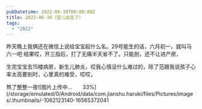 ```yaml
---
pubDatetime: 2022-06-30T00:00:00Z
title: 2022-06-30（宝儿出生了）
tags:
  - "2022"
---
```


昨天晚上我俩还在微信上说给宝宝起什么名。29号能生的话，六月初一，就叫马六一吧
结果哎，开三指后，打了无痛半天省不了。只能剖，还不让进产房，

生完宝宝去15楼病房，新生儿肺炎，哎我心情没什么难过的，除了范跟我说孩子心率太高要剖时，心里真的难受，哎哎，

熬了整整一夜![图片上传中...　　33%](/storage/emulated/0/Android/data/com.jianshu.haruki/files/Pictures/images/.thumbnails/-1062123140-16565372041
